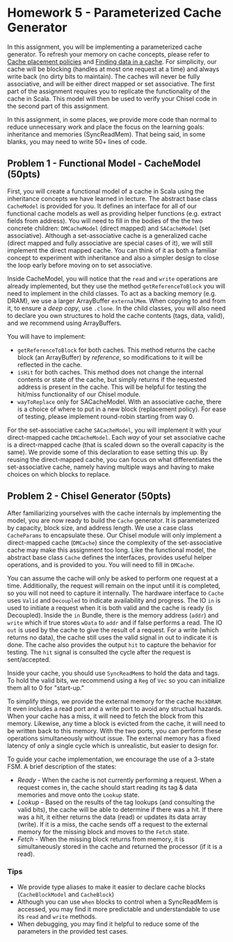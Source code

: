 Homework 5 - Parameterized Cache Generator
=======================
In this assignment, you will be implementing a parameterized cache generator. To refresh your memory on cache concepts, please refer to [Cache placement policies](https://en.wikipedia.org/wiki/Cache_placement_policies) and [Finding data in a cache](https://inst.eecs.berkeley.edu/~cs61c/resources/caches.pdf). For simplicity, our cache will be blocking (handles at most one request at a time) and always write back (no dirty bits to maintain). The caches will never be fully associative, and will be either direct mapped or set associative. The first part of the assignment requires you to replicate the functionality of the cache in Scala. This model will then be used to verify your Chisel code in the second part of this assignment. 

In this assignment, in some places, we provide more code than normal to reduce unnecessary work and place the focus on the learning goals: inheritance and memories (SyncReadMem). That being said, in some blanks, you may need to write 50+ lines of code.


## Problem 1 - Functional Model - CacheModel (50pts)

First, you will create a functional model of a cache in Scala using the inheritance concepts we have learned in lecture. The abstract base class `CacheModel` is provided for you. It defines an interface for all of our functional cache models as well as providing helper functions (e.g. extract fields from address). You will need to fill in the bodies of the the two concrete children: `DMCacheModel` (direct mapped) and `SACacheModel` (set associative). Although a set-associative cache is a generalized cache (direct mapped and fully associative are special cases of it), we will still implement the direct mapped cache. You can think of it as both a familiar concept to experiment with inheritance and also a simpler design to close the loop early before moving on to set associative.

Inside CacheModel, you will notice that the `read` and `write` operations are already implemented, but they use the method `getReferenceToBlock` you will need to implement in the child classes. To act as a backing memory (e.g. DRAM), we use a larger ArrayBuffer `externalMem`. When copying to and from it, to ensure a _deep copy_, use `.clone`. In the child classes, you will also need to declare you own structures to hold the cache contents (tags, data, valid), and we recommend using ArrayBuffers.

You will have to implement:
* `getReferenceToBlock` for both caches. This method returns the cache block (an ArrayBuffer) by _reference_, so modifications to it will be reflected in the cache.
* `isHit` for both caches. This method does not change the internal contents or state of the cache, but simply returns if the requested address is present in the cache. This will be helpful for testing the hit/miss functionality of our Chisel module.
* `wayToReplace` only for SACacheModel. With an associative cache, there is a choice of where to put in a new block (replacement policy). For ease of testing, please implement round-robin starting from way 0.

For the set-associative cache `SACacheModel`, you will implement it with your direct-mapped cache `DMCacheModel`. Each _way_ of your set associative cache is a direct-mapped cache (that is scaled down so the overall capacity is the same). We provide some of this declaration to ease setting this up. By reusing the direct-mapped cache, you can focus on what differentiates the set-associative cache, namely having multiple ways and having to make choices on which blocks to replace.



## Problem 2 - Chisel Generator (50pts)

After familiarizing yourselves with the cache internals by implementing the model, you are now ready to build the `Cache` generator. It is parameterized by capacity, block size, and address length. We use a case class `CacheParams` to encapsulate these. Our Chisel module will only implement a direct-mapped cache (`DMCache`) since the complexity of the set-associative cache may make this assignment too long. Like the functional model, the abstract base class `Cache` defines the interfaces, provides useful helper operations, and is provided to you. You will need to fill in `DMCache`.

You can assume the cache will only be asked to perform one request at a time. Additionally, the request will remain on the input until it is completed, so you will not need to capture it internally. The hardware interface to `Cache` uses `Valid` and `Decoupled` to indicate availability and progress. The IO `in` is used to initiate a request when it is both valid and the cache is ready (is Decoupled). Inside the `in` Bundle, there is the memory address (`addr`) and `write` which if true stores `wData` to `addr` and if false performs a read. The IO `out` is used by the cache to give the result of a request. For a write (which returns no data), the cache still uses the valid signal in out to indicate it is done. The cache also provides the output `hit` to capture the behavior for testing. The `hit` signal is consulted the cycle after the request is sent/accepted.

Inside your cache, you should use `SyncReadMem`s to hold the data and tags. To hold the valid bits, we recommend using a `Reg` of `Vec` so you can initialize them all to 0 for "start-up." 

To simplify things, we provide the external memory for the cache `MockDRAM`. It even includes a read port and a write port to avoid any structual hazards. When your cache has a miss, it will need to fetch the block from this memory. Likewise, any time a block is evicted from the cache, it will need to be written back to this memory. With the two ports, you can perform these operations simultaneously without issue. The external memory has a fixed latency of only a single cycle which is unrealistic, but easier to design for.

To guide your cache implementation, we encourage the use of a 3-state FSM. A brief description of the states:
* _Ready_ - When the cache is not currently performing a request. When a request comes in, the cache should start reading its tag & data memories and move onto the `Lookup` state.
* _Lookup_ - Based on the results of the tag lookups (and consulting the valid bits), the cache will be able to determine if there was a hit. If there was a hit, it either returns the data (read) or updates its data array (write). If it is a miss, the cache sends off a request to the external memory for the missing block and moves to the `Fetch` state.
* _Fetch_ - When the missing block returns from memory, it is simultaneously stored in the cache and returned the processor (if it is a read).


### Tips
* We provide type aliases to make it easier to declare cache blocks (`CacheBlockModel` and `CacheBlock`)
* Although you can use `when` blocks to control when a SyncReadMem is accessed, you may find it more predictable and understandable to use its `read` and `write` methods.
* When debugging, you may find it helpful to reduce some of the parameters in the provided test cases.
